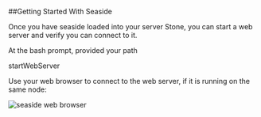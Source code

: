 ##Getting Started With Seaside

Once you have seaside loaded into your server Stone, you can start a web server and verify you can connect to it.

At the bash prompt, provided your path 

startWebServer

Use your web browser to connect to the web server, if it is running on the same node:

![seaside web browser][3]



[3]: ../../../docs/images/seasideBrowser.png





